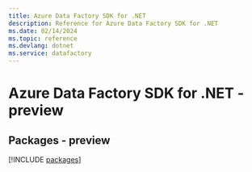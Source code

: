 ```yaml
---
title: Azure Data Factory SDK for .NET
description: Reference for Azure Data Factory SDK for .NET
ms.date: 02/14/2024
ms.topic: reference
ms.devlang: dotnet
ms.service: datafactory
---
```

# Azure Data Factory SDK for .NET - preview
## Packages - preview
[!INCLUDE [packages](data-factory-index.md)]